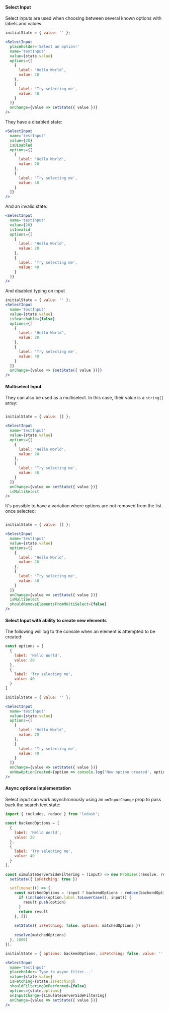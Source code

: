 #### Select Input

Select inputs are used when choosing between several known options with labels and values.

```jsx
initialState = { value: '' };

<SelectInput
  placeholder='Select an option!'
  name='testInput'
  value={state.value}
  options={[
    {
      label: 'Hello World',
      value: 20
    },
    {
      label: 'Try selecting me',
      value: 40
    }
  ]}
  onChange={value => setState({ value })}
/>
```

They have a disabled state:

```jsx
<SelectInput
  name='testInput'
  value={20}
  isDisabled
  options={[
    {
      label: 'Hello World',
      value: 20
    },
    {
      label: 'Try selecting me',
      value: 40
    }
  ]}
/>
```

And an invalid state:

```jsx
<SelectInput
  name='testInput'
  value={20}
  isInvalid
  options={[
    {
      label: 'Hello World',
      value: 20
    },
    {
      label: 'Try selecting me',
      value: 40
    }
  ]}
/>
```

And disabled typing on input

```jsx
initialState = { value: '' };
<SelectInput
  name='testInput'
  value={state.value}
  isSearchable={false}
  options={[
    {
      label: 'Hello World',
      value: 20
    },
    {
      label: 'Try selecting me',
      value: 40
    }
  ]}
  onChange={value => {setState({ value })}}
/>
```

#### Multiselect Input

They can also be used as a multiselect. In this case, their value is a `string[]` array:

```jsx

initialState = { value: [] };

<SelectInput
  name='testInput'
  value={state.value}
  options={[
    {
      label: 'Hello World',
      value: 20
    },
    {
      label: 'Try selecting me',
      value: 40
    }
  ]}
  onChange={value => setState({ value })}
  isMultiSelect
/>
```

It's possible to have a variation where options are not removed from the list once selected:

```jsx

initialState = { value: [] };

<SelectInput
  name='testInput'
  value={state.value}
  options={[
    {
      label: 'Hello World',
      value: 20
    },
    {
      label: 'Try selecting me',
      value: 40
    }
  ]}
  onChange={value => setState({ value })}
  isMultiSelect
  shouldRemoveElementsFromMultiSelect={false}
/>
```


#### Select Input with ability to create new elements

The following will log to the console when an element is attempted to be created:

```jsx
const options = [
  {
    label: 'Hello World',
    value: 20
  },
  {
    label: 'Try selecting me',
    value: 40
  }
]

initialState = { value: '' };

<SelectInput
  name='testInput'
  value={state.value}
  options={[
    {
      label: 'Hello World',
      value: 20
    },
    {
      label: 'Try selecting me',
      value: 40
    }
  ]}
  onChange={value => setState({ value })}
  onNewOptionCreated={option => console.log('New option created', option)}
/>
```

#### Async options implementation

Select input can work asynchronously using an `onInputChange` prop to pass back
the search text state:

```jsx
import { includes, reduce } from 'lodash';

const backendOptions = [
  {
    label: 'Hello World',
    value: 20
  },
  {
    label: 'Try selecting me',
    value: 40
  }
];

const simulateServerSideFiltering = (input) => new Promise((resolve, reject) => {
  setState({ isFetching: true })

  setTimeout(() => {
    const matchedOptions = !input ? backendOptions : reduce(backendOptions, (result, option) => {
      if (includes(option.label.toLowerCase(), input)) {
        result.push(option)
      }
      return result
    }, [])
    
    setState({ isFetching: false, options: matchedOptions })
    
    resolve(matchedOptions)
  }, 1000)
});

initialState = { options: backendOptions, isFetching: false, value: '' };

<SelectInput
  name='testInput'
  placeholder='Type to async filter...'
  value={state.value}
  isFetching={state.isFetching}
  shouldFilteringBePerformed={false}
  options={state.options}
  onInputChange={simulateServerSideFiltering}
  onChange={value => setState({ value })}
/>
```
